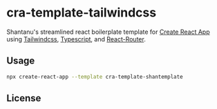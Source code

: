 # cra-template-tailwindcss

Shantanu's streamlined react boilerplate template for [Create React App](https://github.com/facebook/create-react-app) using [Tailwindcss](https://tailwindcss.com), [Typescript](https://www.typescriptlang.org/docs/), and [React-Router](https://reactrouter.com/en/main).

## Usage

```bash
npx create-react-app --template cra-template-shantemplate
```

## License
